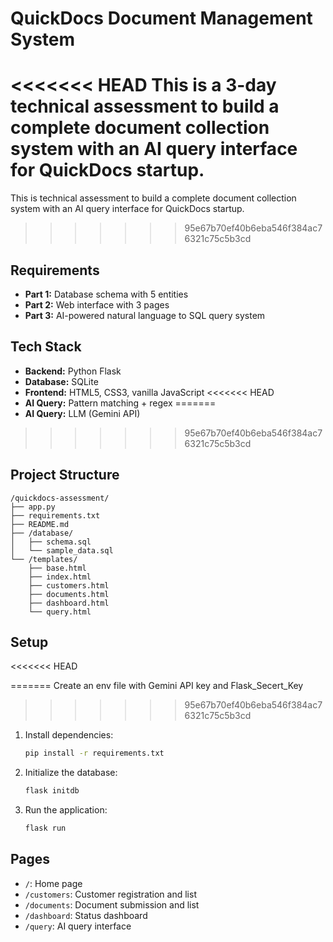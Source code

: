 # QuickDocs Document Management System

<<<<<<< HEAD
This is a 3-day technical assessment to build a complete document collection system with an AI query interface for QuickDocs startup.
=======
This is technical assessment to build a complete document collection system with an AI query interface for QuickDocs startup.
>>>>>>> 95e67b70ef40b6eba546f384ac76321c75c5b3cd

## Requirements

*   **Part 1:** Database schema with 5 entities
*   **Part 2:** Web interface with 3 pages
*   **Part 3:** AI-powered natural language to SQL query system

## Tech Stack

*   **Backend:** Python Flask
*   **Database:** SQLite
*   **Frontend:** HTML5, CSS3, vanilla JavaScript
<<<<<<< HEAD
*   **AI Query:** Pattern matching + regex
=======
*   **AI Query:** LLM (Gemini API)
>>>>>>> 95e67b70ef40b6eba546f384ac76321c75c5b3cd

## Project Structure

```
/quickdocs-assessment/
├── app.py
├── requirements.txt
├── README.md
├── /database/
│   ├── schema.sql
│   └── sample_data.sql
└── /templates/
    ├── base.html
    ├── index.html
    ├── customers.html
    ├── documents.html
    ├── dashboard.html
    └── query.html
```

## Setup
<<<<<<< HEAD

=======
Create an env file with Gemini API key and Flask_Secert_Key
>>>>>>> 95e67b70ef40b6eba546f384ac76321c75c5b3cd
1.  Install dependencies:
    ```bash
    pip install -r requirements.txt
    ```
2.  Initialize the database:
    ```bash
    flask initdb
    ```
3.  Run the application:
    ```bash
    flask run
    ```

## Pages

*   `/`: Home page
*   `/customers`: Customer registration and list
*   `/documents`: Document submission and list
*   `/dashboard`: Status dashboard
*   `/query`: AI query interface
